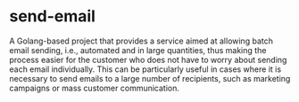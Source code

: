 # send-email
A Golang-based project that provides a service aimed at allowing batch email sending, i.e., automated and in large quantities, thus making the process easier for the customer who does not have to worry about sending each email individually. This can be particularly useful in cases where it is necessary to send emails to a large number of recipients, such as marketing campaigns or mass customer communication.
